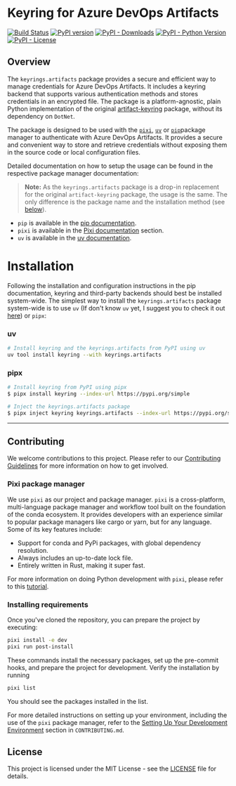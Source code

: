 # Keyring for Azure DevOps Artifacts

[![Build Status](https://github.com/bitcraze/keyrings.artifacts/actions/workflows/build.yml/badge.svg?branch=main)](https://github.com/bitcraze/keyrings.artifacts/actions/workflows/build.yml)
[![PyPI version](https://badge.fury.io/py/keyrings.artifacts.svg)](https://badge.fury.io/py/keyrings.artifacts)
[![PyPI - Downloads](https://img.shields.io/pypi/dm/keyrings.artifacts)](https://pypi.org/project/keyrings.artifacts/)
[![PyPI - Python Version](https://img.shields.io/pypi/pyversions/keyrings.artifacts)](https://pypi.org/project/keyrings.artifacts/)
[![PyPI - License](https://img.shields.io/pypi/l/keyrings.artifacts)](https://pypi.org/project/keyrings.artifacts/)

## Overview

The `keyrings.artifacts` package provides a secure and efficient way to manage credentials for Azure DevOps Artifacts. It includes a keyring backend that supports various authentication methods and stores credentials in an encrypted file. The package is a platform-agnostic, plain Python implementation of the original [artifact-keyring](https://github.com/Microsoft/artifacts-keyring) package, without its dependency on `DotNet`.

The package is designed to be used with the [`pixi`](https://pixi.sh/latest/), [`uv`](https://docs.astral.sh/uv/) or [`pip`](https://pip.pypa.io/en/stable/)package manager to authenticate with Azure DevOps Artifacts. It provides a secure and convenient way to store and retrieve credentials without exposing them in the source code or local configuration files.

Detailed documentation on how to setup the usage can be found in the respective package manager documentation:

> **Note:** As the `keyrings.artifacts` package is a drop-in replacement for the original `artifact-keyring` package, the usage is the same. The only difference is the package name and the installation method (see [below](#installation)).

- `pip` is available in the [pip documentation](https://pip.pypa.io/en/stable/topics/authentication/#using-keyring-as-a-command-line-application).
- `pixi` is available in the [Pixi documentation](https://pixi.sh/latest/advanced/authentication/#installing-keyring) section.
- `uv` is available in the [uv documentation](https://docs.astral.sh/uv/guides/integration/alternative-indexes/#using-keyring).


# Installation

Following the installation and configuration instructions in the pip documentation, keyring and third-party backends should best be installed system-wide. The simplest way to install the `keyrings.artifacts` package system-wide is to use `uv` (If don't know `uv` yet, I suggest you to check it out [here](https://docs.astral.sh/uv/)) or `pipx`:

### uv
```bash
# Install keyring and the keyrings.artifacts from PyPI using uv
uv tool install keyring --with keyrings.artifacts
```

### pipx
```bash
# Install keyring from PyPI using pipx
$ pipx install keyring --index-url https://pypi.org/simple

# Inject the keyrings.artifacts package
$ pipx inject keyring keyrings.artifacts --index-url https://pypi.org/simple
```


----

## Contributing

We welcome contributions to this project. Please refer to our [Contributing Guidelines](CONTRIBUTING.md) for more information on how to get involved.


### Pixi package manager

We use `pixi` as our project and package manager. `pixi` is a cross-platform, multi-language package manager and workflow tool built on the foundation of the conda ecosystem. It provides developers with an experience similar to popular package managers like cargo or yarn, but for any language. Some of its key features include:

- Support for conda and PyPi packages, with global dependency resolution.
- Always includes an up-to-date lock file.
- Entirely written in Rust, making it super fast.

For more information on doing Python development with `pixi`, please refer to this [tutorial](https://pixi.sh/latest/tutorials/python/).

### Installing requirements

Once you've cloned the repository, you can prepare the project by executing:

```bash
pixi install -e dev
pixi run post-install
```

These commands install the necessary packages, set up the pre-commit hooks, and prepare the project for development. Verify the installation by running

```bash
pixi list
```

You should see the packages installed in the list.

For more detailed instructions on setting up your environment, including the use of the `pixi` package manager, refer to the [Setting Up Your Development Environment](CONTRIBUTING.md#setting-up-your-development-environment) section in `CONTRIBUTING.md`.


## License

This project is licensed under the MIT License - see the [LICENSE](LICENSE) file for details.
